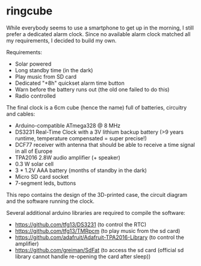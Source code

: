 # ringcube

While everybody seems to use a smartphone to get up in the morning, I still prefer a dedicated alarm clock.
Since no available alarm clock matched all my requirements, I decided to build my own.

Requirements:

* Solar powered
* Long standby time (in the dark)
* Play music from SD card
* Dedicated "+8h" quickset alarm time button
* Warn before the battery runs out (the old one failed to do this)
* Radio controlled

The final clock is a 6cm cube (hence the name) full of batteries, circuitry and cables:

* Arduino-compatible ATmega328 @ 8 MHz
* DS3231 Real-Time Clock with a 3V lithium backup battery (>9 years runtime, temperature compensated = super precise!)
* DCF77 receiver with antenna that should be able to receive a time signal in all of Europe
* TPA2016 2.8W audio amplifier (+ speaker)
* 0.3 W solar cell
* 3 * 1.2V AAA battery (months of standby in the dark)
* Micro SD card socket
* 7-segment leds, buttons

This repo contains the design of the 3D-printed case, the circuit diagram and the software running the clock.

Several additional arduino libraries are required to compile the software:
* https://github.com/tfg13/DS3231 (to control the RTC)
* https://github.com/tfg13/TMRpcm (to play music from the sd card)
* https://github.com/adafruit/Adafruit-TPA2016-Library (to control the amplifier)
* https://github.com/greiman/SdFat (to access the sd card (official sd library cannot handle re-opening the card after sleep))
